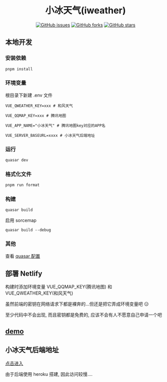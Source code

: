<div align="center">

<h1>小冰天气(iweather)</h1>

[![GitHub issues](https://img.shields.io/github/issues/ICE99125/iweather-vue?style=for-the-badge)](https://github.com/ICE99125/iweather-vue/issues) [![GitHub forks](https://img.shields.io/github/forks/ICE99125/iweather-vue?style=for-the-badge)](https://github.com/ICE99125/iweather-vue/network) [![GitHub stars](https://img.shields.io/github/stars/ICE99125/iweather-vue?style=for-the-badge)](https://github.com/ICE99125/iweather-vue/stargazers)

</div>

## 本地开发

### 安装依赖

```bash
pnpm install
```

### 环境变量

根目录下新建 .env 文件

```
VUE_QWEATHER_KEY=xxx # 和风天气

VUE_QQMAP_KEY=xxx # 腾讯地图

VUE_APP_NAME="小冰天气" # 腾讯地图key对应的APP名

VUE_SERVER_BASEURL=xxxx # 小冰天气后端地址
```

### 运行

```bash
quasar dev
```

### 格式化文件

```bash
pnpm run format
```

### 构建

```bash
quasar build
```

启用 sorcemap

```
quasar build --debug
```

### 其他

查看 [quasar 配置](https://v2.quasar.dev/quasar-cli-vite/quasar-config-js)

## 部署 Netlify

构建时添加环境变量 VUE_QQMAP_KEY(腾讯地图) 和 VUE_QWEATHER_KEY(和风天气)

虽然前端的密钥在网络请求下都是裸奔的...但还是把它弄成环境变量吧 😑

至少代码中不会出现, 而且密钥都是免费的, 应该不会有人不愿意自己申请一个吧

## [demo](https://iceweather.netlify.app/)

## 小冰天气后端地址

[点击进入](https://github.com/ice-universes/iweather_serve.git)

由于后端使用 heroku 搭建, 因此访问较慢....

